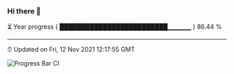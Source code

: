 ### Hi there 👋

⏳ Year progress { █████████████████████████▁▁▁▁▁ } 86.44 %

---

⏰ Updated on Fri, 12 Nov 2021 12:17:55 GMT

![Progress Bar CI](https://github.com/liununu/liununu/workflows/Progress%20Bar%20CI/badge.svg)
